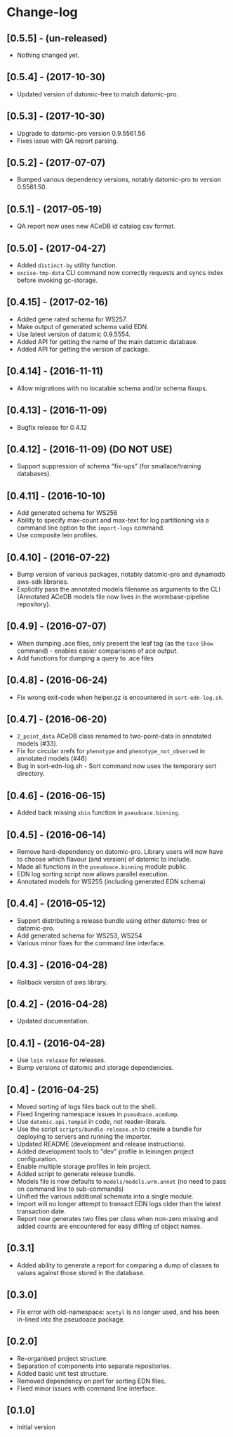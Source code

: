 # Change-log

## [0.5.5] - (un-released)
  - Nothing changed yet.
  
## [0.5.4] - (2017-10-30)
 - Updated version of datomic-free to match datomic-pro.
 
## [0.5.3] - (2017-10-30)
 - Upgrade to datomic-pro version 0.9.5561.56
 - Fixes issue with QA report parsing.

## [0.5.2] - (2017-07-07)
 - Bumped various dependency versions, notably datomic-pro to version
   0.5561.50.
 
## [0.5.1] - (2017-05-19)
  - QA report now uses new ACeDB id catalog csv format.

## [0.5.0] - (2017-04-27)
  - Added `distinct-by` utility function.
  - `excise-tmp-data` CLI command now correctly requests and syncs index
    before invoking gc-storage.

## [0.4.15] - (2017-02-16)
  - Added gene rated schema for WS257.
  - Make output of generated schema valid EDN.
  - Use latest version of datomic 0.9.5554.
  - Added API for getting the name of the main datomic database.
  - Added API for getting the version of package.

## [0.4.14] - (2016-11-11)
  - Allow migrations with no locatable schema and/or schema fixups.

## [0.4.13] - (2016-11-09)
  - Bugfix release for 0.4.12

## [0.4.12] - (2016-11-09) (DO NOT USE)
  - Support suppression of schema "fix-ups" (for smallace/training
    databases).

## [0.4.11] - (2016-10-10)
  - Add generated schema for WS256
  - Ability to specify max-count and max-text for log partitioning via
    a command line option to the `import-logs` command.
  - Use composite lein profiles.

## [0.4.10] - (2016-07-22)
  - Bump version of various packages, notably datomic-pro and dynamodb
    aws-sdk libraries.
  - Explicitly pass the annotated models filename as arguments to the CLI
    (Annotated ACeDB models file now lives in the wormbase-pipeline repository).

## [0.4.9] - (2016-07-07)
  - When dumping .ace files, only present the leaf tag (as the `tace`
    `Show` command) - enables easier comparisons of ace output.
  - Add functions for dumping a query to .ace files

## [0.4.8] - (2016-06-24)
  - Fix wrong exit-code when helper.gz is encountered in `sort-edn-log.sh`.

## [0.4.7] - (2016-06-20)
  - `2_point_data` ACeDB class renamed to two-point-data in annotated
    models (#33).
  - Fix for circular xrefs for `phenotype` and
    `phenotype_not_observed` in annotated models (#46)
  - Bug in sort-edn-log.sh - Sort command now uses the temporary sort
    directory.

## [0.4.6] - (2016-06-15)
  - Added back missing `xbin` function in `pseudoace.binning`.

## [0.4.5] - (2016-06-14)
  - Remove hard-dependency on datomic-pro.
    Library users will now have to choose which flavour (and version)
    of datomic to include.
  - Made all functions in the `pseudoace.binning` module public.
  - EDN log sorting script now allows parallel execution.
  - Annotated models for WS255 (including generated EDN schema)

## [0.4.4] - (2016-05-12)
  - Support distributing a release bundle using either datomic-free or datomic-pro.
  - Add generated schema for WS253, WS254
  - Various minor fixes for the command line interface.

## [0.4.3] - (2016-04-28)
  - Rollback version of aws library.

## [0.4.2] - (2016-04-28)
  - Updated documentation.

## [0.4.1] - (2016-04-28)
  - Use `lein release` for releases.
  - Bump versions of datomic and storage dependencies.

## [0.4] - (2016-04-25)
 - Moved sorting of logs files back out to the shell.
 - Fixed lingering namespace issues in `pseudoace.acedump`.
 - Use `datomic.api.tempid` in code, not reader-literals.
 - Use the script `scripts/bundle-release.sh` to create a bundle for
   deploying to servers and running the importer.
 - Updated README (development and release instructions).
 - Added development tools to "dev" profile in leiningen project configuration.
 - Enable multiple storage profiles in lein project.
 - Added script to generate release bundle.
 - Models file is now defaults to `models/models.wrm.annot` (no need
   to pass on command line to sub-commands)
 - Unified the various additional schemata into a single module.
 - Import will no longer attempt to transact EDN logs older than the
   latest transaction date.
 - Report now generates two files per class when non-zero missing and
   added counts are encountered for easy diffing of object names.

## [0.3.1]
 - Added ability to generate a report for comparing a dump of classes to values
   against those stored in the database.

## [0.3.0]
 - Fix error with old-namespace:
	`acetyl` is no longer used, and has been in-lined into the
    pseudoace package.

## [0.2.0]
 - Re-organised project structure.
 - Separation of components into separate repositories.
 - Added basic unit test structure.
 - Removed dependency on perl for sorting EDN files.
 - Fixed minor issues with command line interface.

## [0.1.0]
 - Initial version
